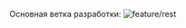 Основная ветка разработки: ![feature/rest](https://github.com/HaarDD/digital-chief-check-library/tree/feature/rest)
